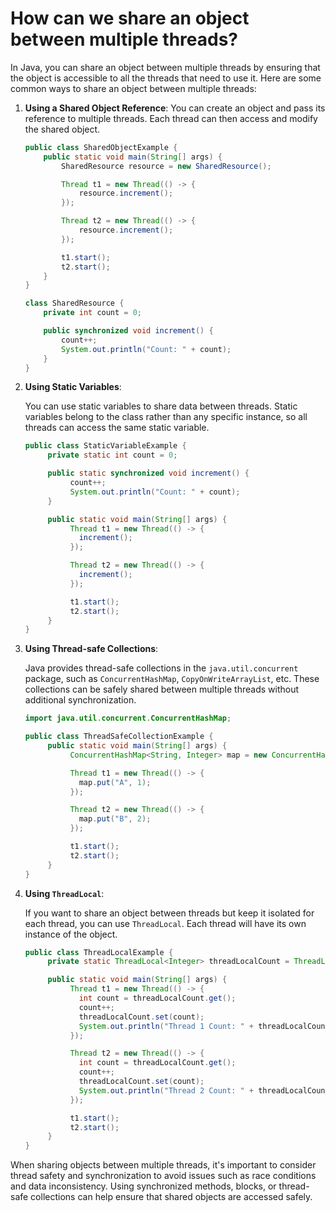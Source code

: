 # How can we share an object between multiple threads?
In Java, you can share an object between multiple threads by ensuring that the object is accessible to all the threads that need to use it. Here are some common ways to share an object between multiple threads:
1. **Using a Shared Object Reference**:
   You can create an object and pass its reference to multiple threads. Each thread can then access and modify the shared object.

   ```java
   public class SharedObjectExample {
       public static void main(String[] args) {
           SharedResource resource = new SharedResource();

           Thread t1 = new Thread(() -> {
               resource.increment();
           });

           Thread t2 = new Thread(() -> {
               resource.increment();
           });

           t1.start();
           t2.start();
       }
   }

   class SharedResource {
       private int count = 0;

       public synchronized void increment() {
           count++;
           System.out.println("Count: " + count);
       }
   }
   ```
   
2. **Using Static Variables**:

    You can use static variables to share data between threads. Static variables belong to the class rather than any specific instance, so all threads can access the same static variable.
    
    ```java
    public class StaticVariableExample {
         private static int count = 0;
    
         public static synchronized void increment() {
              count++;
              System.out.println("Count: " + count);
         }
    
         public static void main(String[] args) {
              Thread t1 = new Thread(() -> {
                increment();
              });
    
              Thread t2 = new Thread(() -> {
                increment();
              });
    
              t1.start();
              t2.start();
         }
    }
    ```
   

3. **Using Thread-safe Collections**:

    Java provides thread-safe collections in the `java.util.concurrent` package, such as `ConcurrentHashMap`, `CopyOnWriteArrayList`, etc. These collections can be safely shared between multiple threads without additional synchronization.
    
    ```java
    import java.util.concurrent.ConcurrentHashMap;
    
    public class ThreadSafeCollectionExample {
         public static void main(String[] args) {
              ConcurrentHashMap<String, Integer> map = new ConcurrentHashMap<>();
    
              Thread t1 = new Thread(() -> {
                map.put("A", 1);
              });
    
              Thread t2 = new Thread(() -> {
                map.put("B", 2);
              });
    
              t1.start();
              t2.start();
         }
    }
    ```
   

4. **Using `ThreadLocal`**:

    If you want to share an object between threads but keep it isolated for each thread, you can use `ThreadLocal`. Each thread will have its own instance of the object.
    
    ```java
    public class ThreadLocalExample {
         private static ThreadLocal<Integer> threadLocalCount = ThreadLocal.withInitial(() -> 0);
    
         public static void main(String[] args) {
              Thread t1 = new Thread(() -> {
                int count = threadLocalCount.get();
                count++;
                threadLocalCount.set(count);
                System.out.println("Thread 1 Count: " + threadLocalCount.get());
              });
    
              Thread t2 = new Thread(() -> {
                int count = threadLocalCount.get();
                count++;
                threadLocalCount.set(count);
                System.out.println("Thread 2 Count: " + threadLocalCount.get());
              });
    
              t1.start();
              t2.start();
         }
    }
    ```
   
When sharing objects between multiple threads, it's important to consider thread safety and synchronization to avoid issues such as race conditions and data inconsistency. Using synchronized methods, blocks, or thread-safe collections can help ensure that shared objects are accessed safely.
